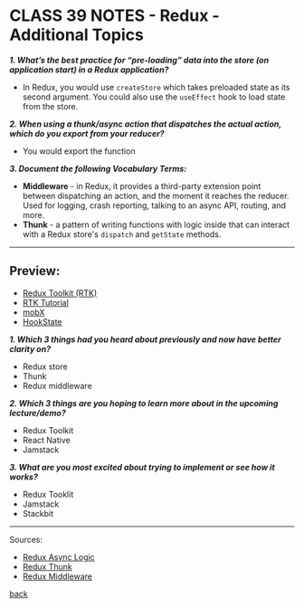 # CLASS 39 NOTES - Redux - Additional Topics

***1. What’s the best practice for “pre-loading” data into the store (on application start) in a Redux application?***

- In Redux, you would use `createStore` which takes preloaded state as its second argument. You could also use the `useEffect` hook to load state from the store.

***2. When using a thunk/async action that dispatches the actual action, which do you export from your reducer?***

- You would export the function

***3. Document the following Vocabulary Terms:***

- **Middleware** - in Redux, it provides a third-party extension point between dispatching an action, and the moment it reaches the reducer. Used for logging, crash reporting, talking to an async API, routing, and more.
- **Thunk** - a pattern of writing functions with logic inside that can interact with a Redux store's `dispatch` and `getState` methods.

- - -

## Preview:

- [Redux Toolkit (RTK)](https://redux-toolkit.js.org/)
- [RTK Tutorial](https://redux-toolkit.js.org/tutorials/overview)
- [mobX](https://mobx.js.org/getting-started.html)
- [HookState](https://hookstate.js.org/)

***1. Which 3 things had you heard about previously and now have better clarity on?***

- Redux store
- Thunk
- Redux middleware

***2. Which 3 things are you hoping to learn more about in the upcoming lecture/demo?***

- Redux Toolkit
- React Native
- Jamstack

***3. What are you most excited about trying to implement or see how it works?***

- Redux Tooklit
- Jamstack
- Stackbit

- - -

Sources:

- [Redux Async Logic](https://redux.js.org/tutorials/essentials/part-5-async-logic#using-middleware-to-enable-async-logic)
- [Redux Thunk](https://redux.js.org/usage/writing-logic-thunks#thunk-overview)
- [Redux Middleware](https://redux.js.org/understanding/history-and-design/middleware#understanding-middleware)

[back](../README.md)
